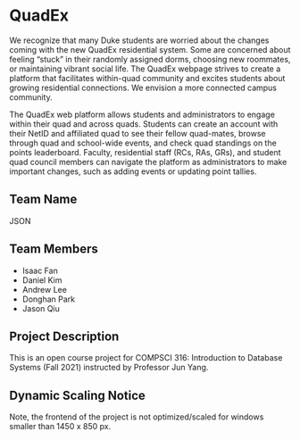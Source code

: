 # QuadEx

We recognize that many Duke students are worried about the changes coming with the new QuadEx residential system. Some are concerned about feeling “stuck” in their randomly assigned dorms, choosing new roommates, or maintaining vibrant social life. The QuadEx webpage strives to create a platform that facilitates within-quad community and excites students about growing residential connections. We envision a more connected campus community.

The QuadEx web platform allows students and administrators to engage within their quad and across quads. Students can create an account with their NetID and affiliated quad to see their fellow quad-mates, browse through quad and school-wide events, and check quad standings on the points leaderboard. Faculty, residential staff (RCs, RAs, GRs), and student quad council members can navigate the platform as administrators to make important changes, such as adding events or updating point tallies.

## Team Name
JSON

## Team Members
- Isaac Fan
- Daniel Kim
- Andrew Lee
- Donghan Park
- Jason Qiu

## Project Description
This is an open course project for COMPSCI 316: Introduction to Database Systems (Fall 2021) instructed by Professor Jun Yang.

## Dynamic Scaling Notice
Note, the frontend of the project is not optimized/scaled for windows smaller than 1450 x 850 px.
